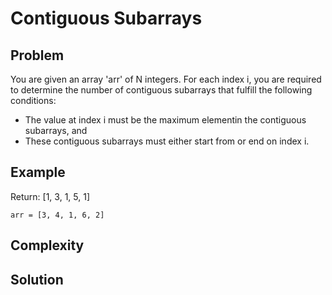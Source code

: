# Contiguous Subarrays

## Problem

You are given an array 'arr' of N integers. For each index i, you are required to determine the number of contiguous subarrays that fulfill the following conditions: 
- The value at index i must be the maximum elementin the contiguous subarrays, and
- These contiguous subarrays must either start from or end on index i.

## Example

Return: [1, 3, 1, 5, 1]
```
arr = [3, 4, 1, 6, 2]
```

## Complexity


## Solution
